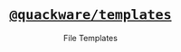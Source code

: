 <h1 align="center">
  <a href="https://github.com/quackware/templates">
    <code>@quackware/templates</code>
  </a>
</h1>

<p align="center">File Templates</p>
